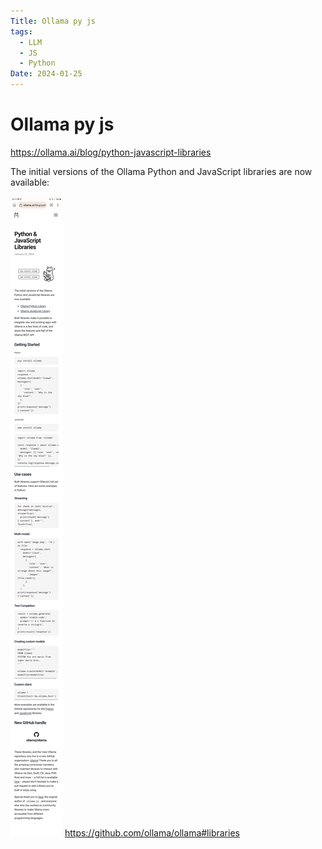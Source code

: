 ```yaml
---
Title: Ollama py js
tags:
  - LLM
  - JS
  - Python
Date: 2024-01-25
---
```


# Ollama py js
https://ollama.ai/blog/python-javascript-libraries

The initial versions of the Ollama Python and JavaScript libraries are now available:

![](../_asset/Screenshot_20240125_091551_Kiwi%20Browser.jpg)
https://github.com/ollama/ollama#libraries


